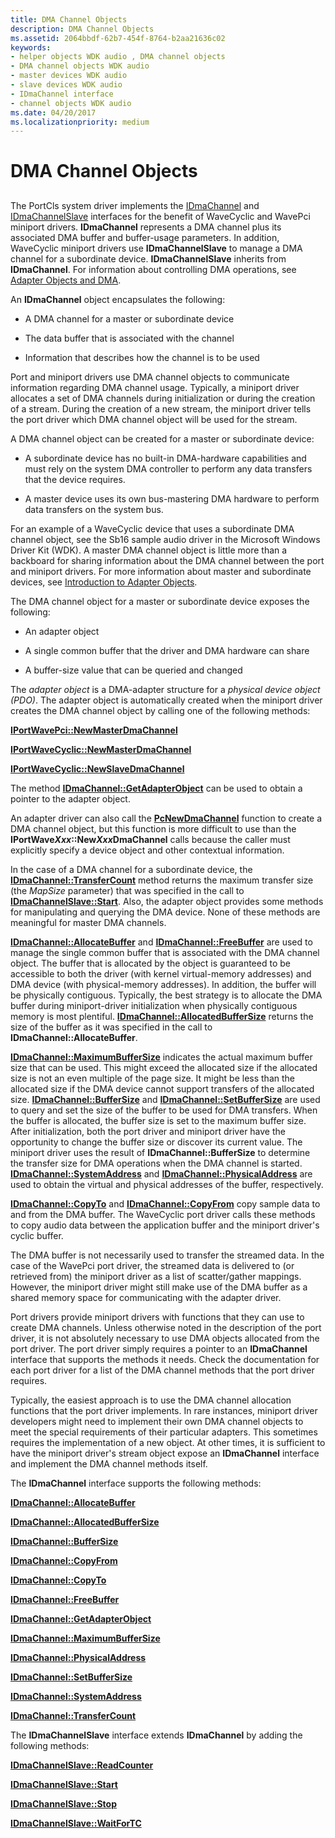 ```yaml
---
title: DMA Channel Objects
description: DMA Channel Objects
ms.assetid: 2064bbdf-62b7-454f-8764-b2aa21636c02
keywords:
- helper objects WDK audio , DMA channel objects
- DMA channel objects WDK audio
- master devices WDK audio
- slave devices WDK audio
- IDmaChannel interface
- channel objects WDK audio
ms.date: 04/20/2017
ms.localizationpriority: medium
---
```


# DMA Channel Objects


## <span id="dma_channel_objects"></span><span id="DMA_CHANNEL_OBJECTS"></span>


The PortCls system driver implements the [IDmaChannel](https://msdn.microsoft.com/library/windows/hardware/ff536547) and [IDmaChannelSlave](https://msdn.microsoft.com/library/windows/hardware/ff536548) interfaces for the benefit of WaveCyclic and WavePci miniport drivers. **IDmaChannel** represents a DMA channel plus its associated DMA buffer and buffer-usage parameters. In addition, WaveCyclic miniport drivers use **IDmaChannelSlave** to manage a DMA channel for a subordinate device. **IDmaChannelSlave** inherits from **IDmaChannel**. For information about controlling DMA operations, see [Adapter Objects and DMA](https://msdn.microsoft.com/library/windows/hardware/ff540519).

An **IDmaChannel** object encapsulates the following:

-   A DMA channel for a master or subordinate device

-   The data buffer that is associated with the channel

-   Information that describes how the channel is to be used

Port and miniport drivers use DMA channel objects to communicate information regarding DMA channel usage. Typically, a miniport driver allocates a set of DMA channels during initialization or during the creation of a stream. During the creation of a new stream, the miniport driver tells the port driver which DMA channel object will be used for the stream.

A DMA channel object can be created for a master or subordinate device:

-   A subordinate device has no built-in DMA-hardware capabilities and must rely on the system DMA controller to perform any data transfers that the device requires.

-   A master device uses its own bus-mastering DMA hardware to perform data transfers on the system bus.

For an example of a WaveCyclic device that uses a subordinate DMA channel object, see the Sb16 sample audio driver in the Microsoft Windows Driver Kit (WDK). A master DMA channel object is little more than a backboard for sharing information about the DMA channel between the port and miniport drivers. For more information about master and subordinate devices, see [Introduction to Adapter Objects](https://msdn.microsoft.com/library/windows/hardware/ff547986).

The DMA channel object for a master or subordinate device exposes the following:

-   An adapter object

-   A single common buffer that the driver and DMA hardware can share

-   A buffer-size value that can be queried and changed

The *adapter object* is a DMA-adapter structure for a *physical device object (PDO)*. The adapter object is automatically created when the miniport driver creates the DMA channel object by calling one of the following methods:

[**IPortWavePci::NewMasterDmaChannel**](https://msdn.microsoft.com/library/windows/hardware/ff536916)

[**IPortWaveCyclic::NewMasterDmaChannel**](https://msdn.microsoft.com/library/windows/hardware/ff536900)

[**IPortWaveCyclic::NewSlaveDmaChannel**](https://msdn.microsoft.com/library/windows/hardware/ff536902)

The method [**IDmaChannel::GetAdapterObject**](https://msdn.microsoft.com/library/windows/hardware/ff536560) can be used to obtain a pointer to the adapter object.

An adapter driver can also call the [**PcNewDmaChannel**](https://msdn.microsoft.com/library/windows/hardware/ff537712) function to create a DMA channel object, but this function is more difficult to use than the **IPortWave*Xxx*::New*Xxx*DmaChannel** calls because the caller must explicitly specify a device object and other contextual information.

In the case of a DMA channel for a subordinate device, the [**IDmaChannel::TransferCount**](https://msdn.microsoft.com/library/windows/hardware/ff536565) method returns the maximum transfer size (the *MapSize* parameter) that was specified in the call to [**IDmaChannelSlave::Start**](https://msdn.microsoft.com/library/windows/hardware/ff536550). Also, the adapter object provides some methods for manipulating and querying the DMA device. None of these methods are meaningful for master DMA channels.

[**IDmaChannel::AllocateBuffer**](https://msdn.microsoft.com/library/windows/hardware/ff536553) and [**IDmaChannel::FreeBuffer**](https://msdn.microsoft.com/library/windows/hardware/ff536559) are used to manage the single common buffer that is associated with the DMA channel object. The buffer that is allocated by the object is guaranteed to be accessible to both the driver (with kernel virtual-memory addresses) and DMA device (with physical-memory addresses). In addition, the buffer will be physically contiguous. Typically, the best strategy is to allocate the DMA buffer during miniport-driver initialization when physically contiguous memory is most plentiful. [**IDmaChannel::AllocatedBufferSize**](https://msdn.microsoft.com/library/windows/hardware/ff536554) returns the size of the buffer as it was specified in the call to **IDmaChannel::AllocateBuffer**.

[**IDmaChannel::MaximumBufferSize**](https://msdn.microsoft.com/library/windows/hardware/ff536561) indicates the actual maximum buffer size that can be used. This might exceed the allocated size if the allocated size is not an even multiple of the page size. It might be less than the allocated size if the DMA device cannot support transfers of the allocated size. [**IDmaChannel::BufferSize**](https://msdn.microsoft.com/library/windows/hardware/ff536556) and [**IDmaChannel::SetBufferSize**](https://msdn.microsoft.com/library/windows/hardware/ff536563) are used to query and set the size of the buffer to be used for DMA transfers. When the buffer is allocated, the buffer size is set to the maximum buffer size. After initialization, both the port driver and miniport driver have the opportunity to change the buffer size or discover its current value. The miniport driver uses the result of **IDmaChannel::BufferSize** to determine the transfer size for DMA operations when the DMA channel is started. [**IDmaChannel::SystemAddress**](https://msdn.microsoft.com/library/windows/hardware/ff536564) and [**IDmaChannel::PhysicalAddress**](https://msdn.microsoft.com/library/windows/hardware/ff536562) are used to obtain the virtual and physical addresses of the buffer, respectively.

[**IDmaChannel::CopyTo**](https://msdn.microsoft.com/library/windows/hardware/ff536558) and [**IDmaChannel::CopyFrom**](https://msdn.microsoft.com/library/windows/hardware/ff536557) copy sample data to and from the DMA buffer. The WaveCyclic port driver calls these methods to copy audio data between the application buffer and the miniport driver's cyclic buffer.

The DMA buffer is not necessarily used to transfer the streamed data. In the case of the WavePci port driver, the streamed data is delivered to (or retrieved from) the miniport driver as a list of scatter/gather mappings. However, the miniport driver might still make use of the DMA buffer as a shared memory space for communicating with the adapter driver.

Port drivers provide miniport drivers with functions that they can use to create DMA channels. Unless otherwise noted in the description of the port driver, it is not absolutely necessary to use DMA objects allocated from the port driver. The port driver simply requires a pointer to an **IDmaChannel** interface that supports the methods it needs. Check the documentation for each port driver for a list of the DMA channel methods that the port driver requires.

Typically, the easiest approach is to use the DMA channel allocation functions that the port driver implements. In rare instances, miniport driver developers might need to implement their own DMA channel objects to meet the special requirements of their particular adapters. This sometimes requires the implementation of a new object. At other times, it is sufficient to have the miniport driver's stream object expose an **IDmaChannel** interface and implement the DMA channel methods itself.

The **IDmaChannel** interface supports the following methods:

[**IDmaChannel::AllocateBuffer**](https://msdn.microsoft.com/library/windows/hardware/ff536553)

[**IDmaChannel::AllocatedBufferSize**](https://msdn.microsoft.com/library/windows/hardware/ff536554)

[**IDmaChannel::BufferSize**](https://msdn.microsoft.com/library/windows/hardware/ff536556)

[**IDmaChannel::CopyFrom**](https://msdn.microsoft.com/library/windows/hardware/ff536557)

[**IDmaChannel::CopyTo**](https://msdn.microsoft.com/library/windows/hardware/ff536558)

[**IDmaChannel::FreeBuffer**](https://msdn.microsoft.com/library/windows/hardware/ff536559)

[**IDmaChannel::GetAdapterObject**](https://msdn.microsoft.com/library/windows/hardware/ff536560)

[**IDmaChannel::MaximumBufferSize**](https://msdn.microsoft.com/library/windows/hardware/ff536561)

[**IDmaChannel::PhysicalAddress**](https://msdn.microsoft.com/library/windows/hardware/ff536562)

[**IDmaChannel::SetBufferSize**](https://msdn.microsoft.com/library/windows/hardware/ff536563)

[**IDmaChannel::SystemAddress**](https://msdn.microsoft.com/library/windows/hardware/ff536564)

[**IDmaChannel::TransferCount**](https://msdn.microsoft.com/library/windows/hardware/ff536565)

The **IDmaChannelSlave** interface extends **IDmaChannel** by adding the following methods:

[**IDmaChannelSlave::ReadCounter**](https://msdn.microsoft.com/library/windows/hardware/ff536549)

[**IDmaChannelSlave::Start**](https://msdn.microsoft.com/library/windows/hardware/ff536550)

[**IDmaChannelSlave::Stop**](https://msdn.microsoft.com/library/windows/hardware/ff536551)

[**IDmaChannelSlave::WaitForTC**](https://msdn.microsoft.com/library/windows/hardware/ff536552)

 

 




